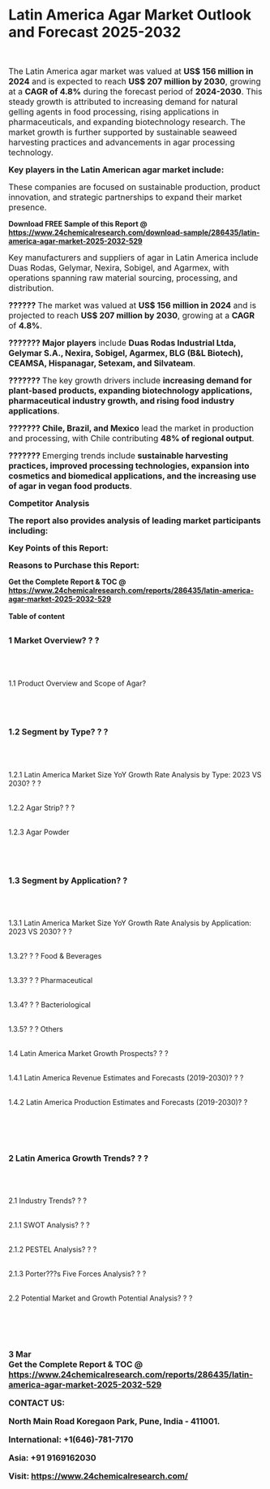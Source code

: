 <h1>Latin America Agar Market Outlook and Forecast 2025-2032</h1><br/><p><span style="font-size:16px">The Latin America agar market was valued at <strong>US$ 156 million in 2024</strong> and is expected to reach <strong>US$ 207 million by 2030</strong>, growing at a <strong><strong>CAGR</strong> of 4.8%</strong> during the forecast period of <strong>2024-2030</strong>. This steady growth is attributed to increasing demand for natural gelling agents in food processing, rising applications in pharmaceuticals, and expanding biotechnology research. The market growth is further supported by sustainable seaweed harvesting practices and advancements in agar processing technology.</span></p><p><span style="font-size:16px"><strong><strong>Key players</strong> in the Latin American agar market include:</strong></span></p><p><span style="font-size:16px">These companies are focused on sustainable production, product innovation, and strategic partnerships to expand their market presence.</span></p><div><b>Download FREE Sample of this Report @ <a href="https://www.24chemicalresearch.com/download-sample/286435/latin-america-agar-market-2025-2032-529">https://www.24chemicalresearch.com/download-sample/286435/latin-america-agar-market-2025-2032-529</a></b></div><p><span style="font-size:16px">Key manufacturers and suppliers of agar in Latin America include Duas Rodas, Gelymar, Nexira, Sobigel, and Agarmex, with operations spanning raw material sourcing, processing, and distribution.</span></p><p><span style="font-size:16px"><strong>?????? </strong>The market was valued at <strong>US$ 156 million in 2024</strong> and is projected to reach <strong>US$ 207 million by 2030</strong>, growing at a <strong>CAGR</strong> of <strong>4.8%</strong>.</span></p><p><span style="font-size:16px"><strong>??????? </strong><strong>Major players</strong> include <strong>Duas Rodas Industrial Ltda, Gelymar S.A., Nexira, Sobigel, Agarmex, BLG (B&L Biotech), CEAMSA, Hispanagar, Setexam, and Silvateam</strong>.</span></p><p><span style="font-size:16px"><strong>??????? </strong>The key growth drivers include <strong>increasing demand for plant-based products, expanding biotechnology applications, pharmaceutical industry growth, and rising food industry applications</strong>.</span></p><p><span style="font-size:16px"><strong>??????? Chile, Brazil, and Mexico</strong> lead the market in production and processing, with Chile contributing <strong>48% of regional output</strong>.</span></p><p><span style="font-size:16px"><strong>??????? </strong>Emerging trends include <strong>sustainable harvesting practices, improved processing technologies, expansion into cosmetics and biomedical applications, and the increasing use of agar in vegan food products</strong>.</span></p><p><span style="font-size:16px"><strong style="font-size:16px">Competitor Analysis</strong></span></p><p><span style="font-size:16px"><strong>The report also provides analysis of leading market participants including:</strong></span></p><p><span style="font-size:16px"><strong>Key Points of this Report:</strong></span></p><p><span style="font-size:16px"><strong>Reasons to Purchase this Report:</strong></span></p><div><b>Get the Complete Report & TOC @ <a href="https://www.24chemicalresearch.com/reports/286435/latin-america-agar-market-2025-2032-529">https://www.24chemicalresearch.com/reports/286435/latin-america-agar-market-2025-2032-529</a></b></div><br><b>Table of content</b><p><h2><span style="font-size:16px"><strong>1 Market Overview? ? ? </strong></span></h2><br />
 
 <br />
 
 <p>1.1 Product Overview and Scope of Agar? </p><br />
 
 <br />
 
 <h2><strong><span style="font-size:16px">1.2 Segment by Type? ? ? </span></strong></h2><br />
 
 <br />
 
 <p>1.2.1 Latin America Market Size YoY Growth Rate Analysis by Type: 2023 VS 2030? ? ? <br /><br />
 
 1.2.2 Agar Strip? ? ? <br /><br />
 
 1.2.3 Agar Powder<br /><br />
 
 <br />
 
 <h2><span style="font-size:16px"><strong>1.3 Segment by Application? ? </strong></span></h2><br />
 
 <br />
 
 <p>1.3.1 Latin America Market Size YoY Growth Rate Analysis by Application: 2023 VS 2030? ? ? <br /><br />
 
 1.3.2? ? ? Food & Beverages<br /><br />
 
 1.3.3? ? ? Pharmaceutical<br /><br />
 
 1.3.4? ? ? Bacteriological<br /><br />
 
 1.3.5? ? ? Others<br /><br />
 
 1.4 Latin America Market Growth Prospects? ? ? <br /><br />
 
 1.4.1 Latin America Revenue Estimates and Forecasts (2019-2030)? ? ? <br /><br />
 
 1.4.2 Latin America Production Estimates and Forecasts (2019-2030)? ? </p><br />
 
 <br />
 
 <h2><span style="font-size:16px"><strong>2 Latin America Growth Trends? ? ? </strong></span></h2><br />
 
 <br />
 
 <p>2.1 Industry Trends? ? ? <br /><br />
 
 2.1.1 SWOT Analysis? ? ? <br /><br />
 
 2.1.2 PESTEL Analysis? ? ? <br /><br />
 
 2.1.3 Porter???s Five Forces Analysis? ? ? <br /><br />
 
 2.2 Potential Market and Growth Potential Analysis? ? ? </p><br />
 
 <br />
 
 <h2><span style="font-size:16px"><strong>3 Mar<br><div><b>Get the Complete Report & TOC @ <a href="https://www.24chemicalresearch.com/reports/286435/latin-america-agar-market-2025-2032-529">https://www.24chemicalresearch.com/reports/286435/latin-america-agar-market-2025-2032-529</a></b></div></p>
 
 <b>CONTACT US:</b><br>
 
 North Main Road Koregaon Park, Pune, India - 411001.<br/>
 
 International: +1(646)-781-7170<br/>
 
 Asia: +91 9169162030<br/>
 
 Visit: <a href="https://www.24chemicalresearch.com/">https://www.24chemicalresearch.com/</a>
 
 <br>